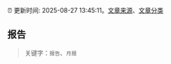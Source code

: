 :alarm_clock: 更新时间: 2025-08-27 13:45:11。[文章来源](/README.md)、[文章分类](/TAGS.md)

## 报告


> 关键字：`报告`、`月报`



